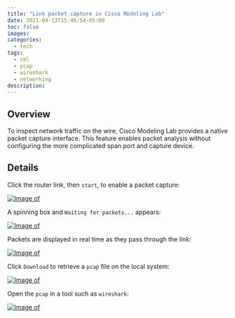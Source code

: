 ```yaml
---
title: "Link packet capture in Cisco Modeling Lab"
date: 2021-04-13T15:46:54-05:00
toc: false
images:
categories:
  - tech
tags: 
  - cml
  - pcap
  - wireshark
  - networking
description:
---
```


## Overview

To inspect network traffic on the wire, Cisco Modeling Lab provides a native packet capture interface. This feature enables packet analysis without configuring the more complicated span port and capture device.

## Details

Click the router link, then `start`, to enable a packet capture:

[![Image of ](/images/2021-04-13-15-49-01.png)](/images/2021-04-13-15-49-01.png)


A spinning box and `Waiting for packets...` appears:

[![Image of ](/images/2021-04-13-15-58-07.png)](/images/2021-04-13-15-58-07.png)

Packets are displayed in real time as they pass through the link:

[![Image of ](/images/2021-04-13-15-58-37.png)](/images/2021-04-13-15-58-37.png)

Click `Download` to retrieve a `pcap` file on the local system:

[![Image of ](/images/2021-04-13-16-01-01.png)](/images/2021-04-13-16-01-01.png)

Open the `pcap` in a tool such as `wireshark`:

[![Image of ](/images/2021-04-13-16-02-28.png)](/images/2021-04-13-16-02-28.png)